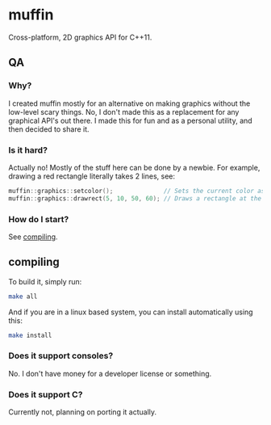 # muffin
Cross-platform, 2D graphics API for C++11.

## QA
### Why?
I created muffin mostly for an alternative on making graphics without the low-level scary things.
No, I don't made this as a replacement for any graphical API's out there. I made this for fun and as a personal utility, and then decided to share it.

### Is it hard?
Actually no! Mostly of the stuff here can be done by a newbie. For example, drawing a red rectangle literally takes 2 lines, see:
```cpp
muffin::graphics::setcolor();              // Sets the current color as red
muffin::graphics::drawrect(5, 10, 50, 60); // Draws a rectangle at the position x = 5, y = 10, and with the size of w = 50, h = 60
```

### How do I start?
See [compiling](#compiling).

## compiling
To build it, simply run:
```sh
make all
```
And if you are in a linux based system, you can install automatically using this:
```sh
make install
```

### Does it support consoles?
No. I don't have money for a developer license or something.

### Does it support C?
Currently not, planning on porting it actually.
